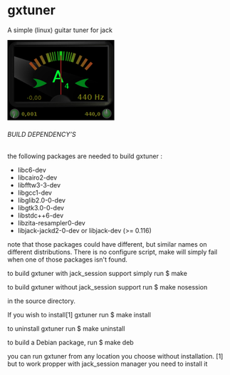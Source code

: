 # gxtuner
A simple (linux) guitar  tuner for jack 

![GxTuner](https://github.com/brummer10/gxtuner/raw/master/GxTuner.png)


###### BUILD DEPENDENCY’S 

the following packages are needed to build gxtuner :

- libc6-dev
- libcairo2-dev
- libfftw3-3-dev
- libgcc1-dev
- libglib2.0-0-dev
- libgtk3.0-0-dev
- libstdc++6-dev
- libzita-resampler0-dev
- libjack-jackd2-0-dev or libjack-dev (>= 0.116)

note that those packages could have different, but similar names 
on different distributions. There is no configure script, 
make will simply fail when one of those packages isn't found.

to build gxtuner with jack_session support simply run
$ make

to build gxtuner without jack_session support run 
$ make nosession

in the source directory.

If you wish to install[1] gxtuner run
$ make install

to uninstall gxtuner run
$ make uninstall

to build a Debian package, run 
$ make deb

you can run gxtuner from any location you choose without installation.
[1] but to work propper with jack_session manager
you need to install it
